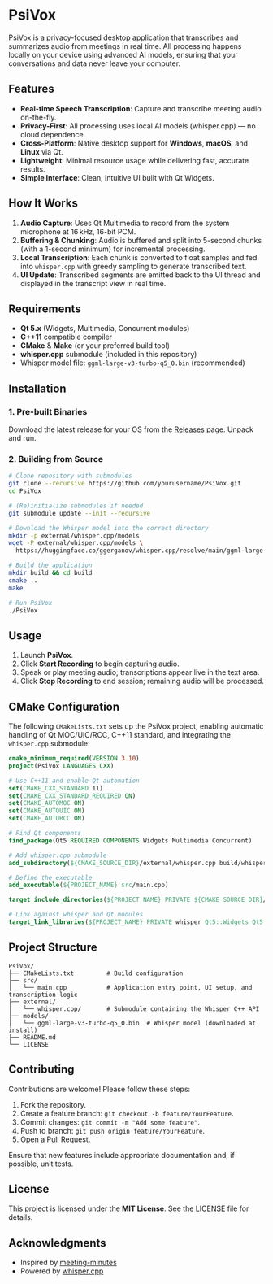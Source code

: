 # PsiVox

PsiVox is a privacy-focused desktop application that transcribes and summarizes audio from meetings in real time. All processing happens locally on your device using advanced AI models, ensuring that your conversations and data never leave your computer.

## Features

- **Real-time Speech Transcription**: Capture and transcribe meeting audio on-the-fly.
- **Privacy-First**: All processing uses local AI models (whisper.cpp) — no cloud dependence.
- **Cross-Platform**: Native desktop support for **Windows**, **macOS**, and **Linux** via Qt.
- **Lightweight**: Minimal resource usage while delivering fast, accurate results.
- **Simple Interface**: Clean, intuitive UI built with Qt Widgets.

## How It Works

1. **Audio Capture**: Uses Qt Multimedia to record from the system microphone at 16 kHz, 16-bit PCM.
2. **Buffering & Chunking**: Audio is buffered and split into 5-second chunks (with a 1-second minimum) for incremental processing.
3. **Local Transcription**: Each chunk is converted to float samples and fed into `whisper.cpp` with greedy sampling to generate transcribed text.
4. **UI Update**: Transcribed segments are emitted back to the UI thread and displayed in the transcript view in real time.

## Requirements

- **Qt 5.x** (Widgets, Multimedia, Concurrent modules)
- **C++11** compatible compiler
- **CMake** & **Make** (or your preferred build tool)
- **whisper.cpp** submodule (included in this repository)
- Whisper model file: `ggml-large-v3-turbo-q5_0.bin` (recommended)

## Installation

### 1. Pre-built Binaries

Download the latest release for your OS from the [Releases](https://github.com/yourusername/PsiVox/releases) page. Unpack and run.

### 2. Building from Source

```bash
# Clone repository with submodules
git clone --recursive https://github.com/yourusername/PsiVox.git
cd PsiVox

# (Re)initialize submodules if needed
git submodule update --init --recursive

# Download the Whisper model into the correct directory
mkdir -p external/whisper.cpp/models
wget -P external/whisper.cpp/models \
  https://huggingface.co/ggerganov/whisper.cpp/resolve/main/ggml-large-v3-turbo-q5_0.bin

# Build the application
mkdir build && cd build
cmake ..
make

# Run PsiVox
./PsiVox
```

## Usage

1. Launch **PsiVox**.
2. Click **Start Recording** to begin capturing audio.
3. Speak or play meeting audio; transcriptions appear live in the text area.
4. Click **Stop Recording** to end session; remaining audio will be processed.

## CMake Configuration

The following `CMakeLists.txt` sets up the PsiVox project, enabling automatic handling of Qt MOC/UIC/RCC, C++11 standard, and integrating the `whisper.cpp` submodule:

```cmake
cmake_minimum_required(VERSION 3.10)
project(PsiVox LANGUAGES CXX)

# Use C++11 and enable Qt automation
set(CMAKE_CXX_STANDARD 11)
set(CMAKE_CXX_STANDARD_REQUIRED ON)
set(CMAKE_AUTOMOC ON)
set(CMAKE_AUTOUIC ON)
set(CMAKE_AUTORCC ON)

# Find Qt components
find_package(Qt5 REQUIRED COMPONENTS Widgets Multimedia Concurrent)

# Add whisper.cpp submodule
add_subdirectory(${CMAKE_SOURCE_DIR}/external/whisper.cpp build/whisper_build)

# Define the executable
add_executable(${PROJECT_NAME} src/main.cpp)

target_include_directories(${PROJECT_NAME} PRIVATE ${CMAKE_SOURCE_DIR}/external/whisper.cpp)

# Link against whisper and Qt modules
target_link_libraries(${PROJECT_NAME} PRIVATE whisper Qt5::Widgets Qt5::Multimedia Qt5::Concurrent)
```

## Project Structure

```
PsiVox/
├── CMakeLists.txt         # Build configuration
├── src/
│   └── main.cpp           # Application entry point, UI setup, and transcription logic
├── external/
│   └── whisper.cpp/       # Submodule containing the Whisper C++ API
├── models/
│   └── ggml-large-v3-turbo-q5_0.bin  # Whisper model (downloaded at install)
├── README.md
└── LICENSE
```

## Contributing

Contributions are welcome! Please follow these steps:

1. Fork the repository.
2. Create a feature branch: `git checkout -b feature/YourFeature`.
3. Commit changes: `git commit -m "Add some feature"`.
4. Push to branch: `git push origin feature/YourFeature`.
5. Open a Pull Request.

Ensure that new features include appropriate documentation and, if possible, unit tests.

## License

This project is licensed under the **MIT License**. See the [LICENSE](LICENSE) file for details.

## Acknowledgments

- Inspired by [meeting-minutes](https://github.com/Zackriya-Solutions/meeting-minutes)
- Powered by [whisper.cpp](https://github.com/ggerganov/whisper.cpp)

